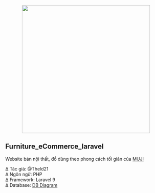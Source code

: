 <p align="center"><img src="https://upload.wikimedia.org/wikipedia/commons/2/20/FPT_Polytechnic.png" width="400"></p>

## Furniture_eCommerce_laravel

Website bán nội thất, đồ dùng theo phong cách tối giản của  <a href="https://www.muji.com/" target="_blank">MUJI</a>

∆ Tác giả: @Theld21<br>
∆ Ngôn ngữ: PHP<br>
∆ Framework: Laravel 9<br>
∆ Database: <a href="https://dbdiagram.io/d/62d932400d66c74655212648" target="_blank">DB Diagram</a>


